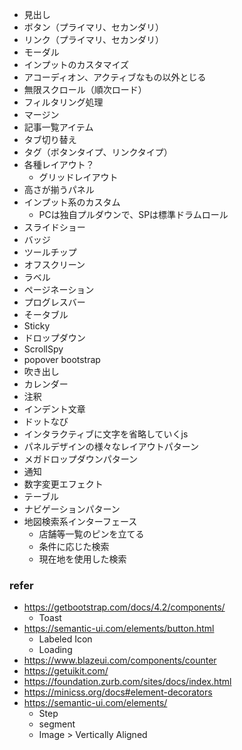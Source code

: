 + 見出し
+ ボタン（プライマリ、セカンダリ）
+ リンク（プライマリ、セカンダリ）
+ モーダル
+ インプットのカスタマイズ
+ アコーディオン、アクティブなもの以外とじる
+ 無限スクロール（順次ロード）
+ フィルタリング処理
+ マージン
+ 記事一覧アイテム
+ タブ切り替え
+ タグ（ボタンタイプ、リンクタイプ）
+ 各種レイアウト？
	+ グリッドレイアウト
+ 高さが揃うパネル
+ インプット系のカスタム
	+ PCは独自プルダウンで、SPは標準ドラムロール
+ スライドショー
+ バッジ
+ ツールチップ
+ オフスクリーン
+ ラベル
+ ページネーション
+ プログレスバー
+ そータブル
+ Sticky
+ ドロップダウン
+ ScrollSpy
+ popover bootstrap
+ 吹き出し
+ カレンダー
+ 注釈
+ インデント文章
+ ドットなび
+ インタラクティブに文字を省略していくjs
+ パネルデザインの様々なレイアウトパターン
+ メガドロップダウンパターン
+ 通知
+ 数字変更エフェクト
+ テーブル
+ ナビゲーションパターン
+ 地図検索系インターフェース
	+ 店舗等一覧のピンを立てる
	+ 条件に応じた検索
	+ 現在地を使用した検索


### refer
+ https://getbootstrap.com/docs/4.2/components/
	+ Toast
+ https://semantic-ui.com/elements/button.html
	+ Labeled Icon
	+ Loading
+ https://www.blazeui.com/components/counter
+ https://getuikit.com/
+ https://foundation.zurb.com/sites/docs/index.html
+ https://minicss.org/docs#element-decorators
+ https://semantic-ui.com/elements/
	+ Step
	+ segment
	+ Image > Vertically Aligned